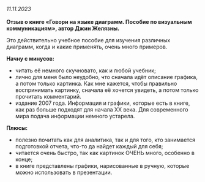 <i>11.11.2023</i></br></br>
<b>Отзыв о книге «Говори на языке диаграмм. Пособие по визуальным коммуникациям», автор Джин Желязны.</b></br>

Это действительно учебное пособие для изучения различных диаграмм, когда и какие применять, очень много примеров.

<b>Начну с минусов:</b></br>
- читать её немного скучновато, как и любой учебник;</br>
- лично для меня было неудобно, что сначала идёт описание графика, а потом только картинка. Как мне кажется, чтобы правильно воспринимать картинку, сначала её хочется увидеть, а потом только прочитать комментарий.</br>
- издание 2007 года. Информация и графики, которые есть в книге, как раз больше подходят для начала ХХ века. Для современного мира подача информации немного устарела.</br>

<b>Плюсы:</b></br>
- полезно почитать как для аналитика, так и для того, кто занимается подготовкой отчета, что-то да найдет каждый для себя;</br>
- читается очень быстро, так как картинок ОЧЕНЬ много, особенно в конце;</br>
- в книге представлены графики, нарисованные в ручную, которые можно использовать в презентации.


